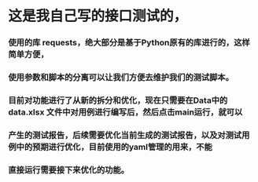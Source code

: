 # 这是我自己写的接口测试的，
### 使用的库 requests，绝大部分是基于Python原有的库进行的，这样简单方便，
### 使用参数和脚本的分离可以让我们方便去维护我们的测试脚本。
### 目前对功能进行了从新的拆分和优化，现在只需要在Data中的data.xlsx 文件中对用例进行编写后，然后点击main运行，就可以
### 产生的测试报告，后续需要优化当前生成的测试报告，以及对测试用例中的预期进行优化，目前使用的yaml管理的用来，不能
### 直接运行需要接下来优化的功能。


